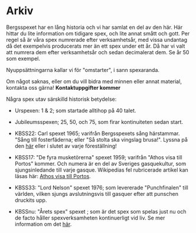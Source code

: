 # Arkiv
Bergsspexet har en lång historia och vi har samlat en del av den här. Här hittar du lite information om tidigare spex, och lite annat smått och gott. Per regel så är våra spex numrerade efter verksamhetsår, med vissa undantag då det exempelvis producerats mer än ett spex under ett år. Då har vi valt att numrera dem efter verksamhetsår och sedan decimalerat dem. Se år 50 som exempel.

Nyuppsättningarna kallar vi för "omstarter", i sann spexaranda.

Om något saknas, eller om du vill bidra med minnen eller annat material, kontakta oss gärna! **Kontaktuppgifter kommer**

Några spex utav särskilld historisk betydelse:

- Urspexen: 1 & 2; som startade alltihop på 40 talet.
  
- Jubileumsspexen; 25, 50, och 75, som firar kontinuiteten sedan start.
  
- KBSS22: Carl spexet 1965; varifrån Bergsspexets sång härstammar. "Sång till fosterfäderna; eller "Så stolta ska vingslag brusa!". Lyssna på den [här](https://www.youtube.com/watch?v=EI5lxen6xpk) eller i slutet av varje föreställning!
  
- KBSS17: "De fyra musketörerna" spexet 1959; varifrån "Athos visa till Portos" kommer. Och numera är en del av Sveriges gasquekultur, som sjungsinledande till varje gasque. Wikipedias fel rubricerade artikel kan läsas här: [Athos visa till Portos](https://sv.wikipedia.org/wiki/Porthos_visa).
  
- KBSS33: "Lord Nelson" spexet 1976; som levererade "Punchfinalen" till världen, vilken sjungs avslutningsvis till gasquer efter att punschen druckits upp.
  
- KBSSnu: "Årets spex" spexet <span id="current-year"></span>; som är det spex som spelas just nu och de facto håller spexverksamheten kontinuerligt vid liv. Se mer information om det [här](/biljetter).

<script>
  document.getElementById('current-year').textContent = new Date().getFullYear();
</script>
